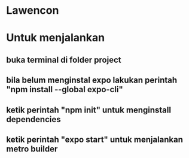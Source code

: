 # Lawencon

# Untuk menjalankan
## buka terminal di folder project
## bila belum menginstal expo lakukan perintah "npm install --global expo-cli"
## ketik perintah "npm init" untuk menginstall dependencies
## ketik perintah "expo start" untuk menjalankan metro builder
